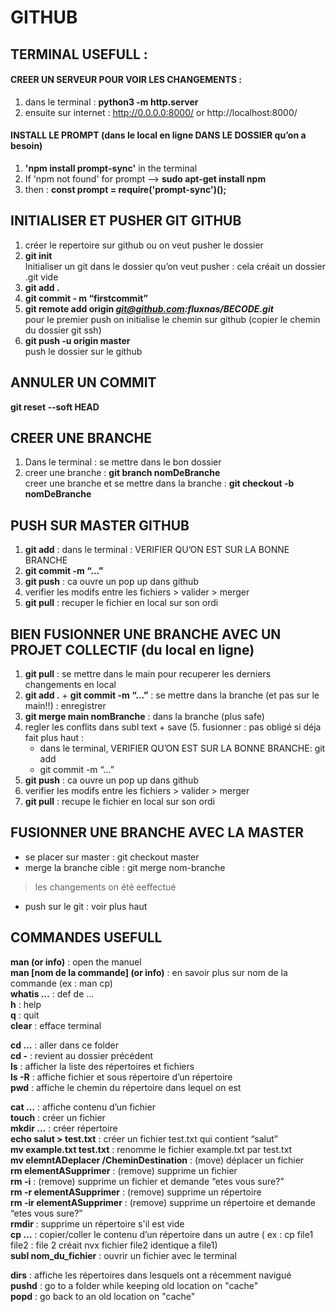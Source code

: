 # GITHUB

## TERMINAL USEFULL : 
#### CREER UN SERVEUR POUR VOIR LES CHANGEMENTS :
1. dans le terminal : **python3 -m http.server**
2. ensuite sur internet : http://0.0.0.0:8000/ or http://localhost:8000/

#### INSTALL LE PROMPT (dans le local en ligne DANS LE DOSSIER qu’on a besoin)
1. **'npm install prompt-sync'** in the terminal
2. If 'npm not found' for prompt --> **sudo apt-get install npm**
3. then : **const prompt = require('prompt-sync')();**


## INITIALISER ET PUSHER GIT GITHUB  
1. créer le repertoire sur github ou on veut pusher le dossier  
2. **git init**    
    Initialiser un git dans le dossier qu’on veut pusher : cela créait un dossier .git vide  
3. **git add .**  
4. **git commit - m “firstcommit”**  
5. **git remote add origin *git@github.com:fluxnas/BECODE.git***  
    pour le premier push on initialise le chemin sur github (copier le chemin du dossier git ssh)  
6. **git push -u origin master**   
    push le dossier sur le github   

## ANNULER UN COMMIT   
**git reset --soft HEAD**  

## CREER UNE BRANCHE  
1. Dans le terminal : se mettre dans le bon dossier  
2. creer une branche : **git branch nomDeBranche**  
    creer une branche et se mettre dans la branche : **git checkout -b nomDeBranche**   
    
## PUSH SUR MASTER GITHUB
1. **git add** : dans le terminal : VERIFIER QU’ON EST SUR LA BONNE BRANCHE
2. **git commit -m “...”**
3. **git push** : ca ouvre un pop up dans github 
4. verifier les modifs entre les fichiers > valider > merger
5. **git pull** : recuper le fichier en local sur son ordi

## BIEN FUSIONNER UNE BRANCHE AVEC UN PROJET COLLECTIF (du local en ligne)
1. **git pull** : se mettre dans le main pour recuperer les derniers changements en local
2. **git add .** + **git commit -m “...”** : se mettre dans la branche (et pas sur le main!!) : enregistrer
3. **git merge main nomBranche** : dans la branche (plus safe)
4. regler les conflits dans subl text + save 
    (5. fusionner : pas obligé si déja fait plus haut : 
    - dans le terminal, VERIFIER QU’ON EST SUR LA BONNE BRANCHE: git add
    - git commit -m “...” 
6. **git push** : ca ouvre un pop up dans github 
7. verifier les modifs entre les fichiers > valider > merger
8. **git pull** : recupe le fichier en local sur son ordi

## FUSIONNER UNE BRANCHE AVEC LA MASTER 
- se placer sur master : git checkout master
- merge la branche cible : git merge nom-branche
> les changements on été eeffectué   
- push sur le git : voir plus haut 



## COMMANDES USEFULL

**man (or info)** : open the manuel    
**man [nom de la commande] (or info)** : en savoir plus sur nom de la commande (ex : man cp)  
**whatis …** : def de …  
**h** : help  
**q** : quit   
**clear** : efface terminal  

**cd …** : aller dans ce folder  
**cd -** : revient au dossier précédent  
**ls** : afficher la liste des répertoires et fichiers   
**ls -R** : affiche fichier et sous répertoire d’un répertoire  
**pwd** : affiche le chemin du répertoire dans lequel on est  

**cat …** : affiche contenu d’un fichier   
**touch** : créer un fichier  
**mkdir ...** : créer répertoire  
**echo salut > test.txt** : créer un fichier test.txt qui contient “salut”  
**mv example.txt test.txt** : renomme le fichier example.txt par test.txt  
**mv elemntADeplacer /CheminDestination** : (move) déplacer un fichier   
**rm elementASupprimer** : (remove) supprime un fichier  
**rm -i** : (remove) supprime un fichier et demande “etes vous sure?”  
**rm -r elementASupprimer** : (remove) supprime un répertoire  
**rm -ir elementASupprimer** : (remove) supprime un répertoire et demande “etes vous sure?”  
**rmdir** : supprime un répertoire s'il est vide  
**cp …** : copier/coller le contenu d’un répertoire dans un autre ( ex : cp file1 file2 : file 2 créait nvx fichier file2 identique a file1)  
**subl nom_du_fichier** : ouvrir un fichier avec le terminal  


**dirs** : affiche les répertoires dans lesquels ont a récemment navigué  
**pushd** : go to a folder while keeping old location on "cache"  
**popd** : go back to an old location on "cache"  

